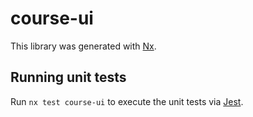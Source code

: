 # course-ui

This library was generated with [Nx](https://nx.dev).

## Running unit tests

Run `nx test course-ui` to execute the unit tests via [Jest](https://jestjs.io).
